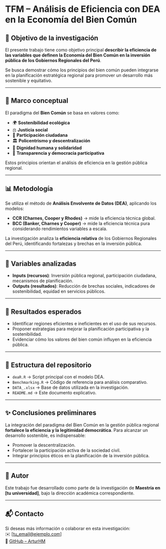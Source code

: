 # TFM – Análisis de Eficiencia con DEA en la Economía del Bien Común

## 🎯 Objetivo de la investigación
El presente trabajo tiene como objetivo principal **describir la eficiencia de las variables que definen la Economía del Bien Común en la inversión pública de los Gobiernos Regionales del Perú**.  

Se busca demostrar cómo los principios del bien común pueden integrarse en la planificación estratégica regional para promover un desarrollo más sostenible y equitativo.

---

## 🧩 Marco conceptual
El paradigma del **Bien Común** se basa en valores como:
- 🌍 **Sostenibilidad ecológica**  
- ⚖️ **Justicia social**  
- 🙋 **Participación ciudadana**  
- 🏛️ **Policentrismo y descentralización**  
- 🤝 **Dignidad humana y solidaridad**  
- 🔎 **Transparencia y democracia participativa**  

Estos principios orientan el análisis de eficiencia en la gestión pública regional.

---

## 📊 Metodología
Se utiliza el método de **Análisis Envolvente de Datos (DEA)**, aplicando los modelos:
- **CCR (Charnes, Cooper y Rhodes)** → mide la eficiencia técnica global.  
- **BCC (Banker, Charnes y Cooper)** → mide la eficiencia técnica pura considerando rendimientos variables a escala.  

La investigación analiza la **eficiencia relativa** de los Gobiernos Regionales del Perú, identificando fortalezas y brechas en la inversión pública.

---

## 🔑 Variables analizadas
- **Inputs (recursos)**: Inversión pública regional, participación ciudadana, mecanismos de planificación.  
- **Outputs (resultados)**: Reducción de brechas sociales, indicadores de sostenibilidad, equidad en servicios públicos.  

---

## 📌 Resultados esperados
- Identificar regiones eficientes e ineficientes en el uso de sus recursos.  
- Proponer estrategias para mejorar la planificación participativa y la sostenibilidad.  
- Evidenciar cómo los valores del bien común influyen en la eficiencia pública.  

---

## 📂 Estructura del repositorio
- `deaR.R` → Script principal con el modelo DEA.  
- `Benchmarking.R` → Código de referencia para análisis comparativo.  
- `DATA_.xlsx` → Base de datos utilizada en la investigación.  
- `README.md` → Este documento explicativo.  

---

## ✨ Conclusiones preliminares
La integración del paradigma del Bien Común en la gestión pública regional **fortalece la eficiencia y la legitimidad democrática**. Para alcanzar un desarrollo sostenible, es indispensable:  
- Promover la descentralización.  
- Fortalecer la participación activa de la sociedad civil.  
- Integrar principios éticos en la planificación de la inversión pública.  

---

## 👤 Autor
Este trabajo fue desarrollado como parte de la investigación de **Maestría en [tu universidad]**, bajo la dirección académica correspondiente.  

---

## 📬 Contacto
Si deseas más información o colaborar en esta investigación:  
✉️ [tu_email@ejemplo.com]  
🔗 [GitHub – ArturHM](https://github.com/ArturHM)  

